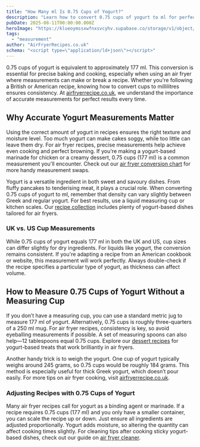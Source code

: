 ```yaml
---
title: "How Many ml Is 0.75 Cups of Yogurt?"
description: "Learn how to convert 0.75 cups of yogurt to ml for perfect baking and cooking every time. Includes handy tips for air fryer recipes!"
pubDate: 2025-08-11T00:00:00.000Z
heroImage: "https://klueoymssxwfnxsvcyhv.supabase.co/storage/v1/object/public/md/how-many-ml-is-0-75-cups-of-yogurt-39d13f35.webp"
tags:
  - "measurement"
author: "AirFryerRecipes.co.uk"
schema: "<script type=\"application/ld+json\"></script>"
---
```


<p>0.75 cups of yogurt is equivalent to approximately 177 ml. This conversion is essential for precise baking and cooking, especially when using an air fryer where measurements can make or break a recipe. Whether you're following a British or American recipe, knowing how to convert cups to millilitres ensures consistency. At <a href=https://www.airfryerrecipe.co.uk/>airfryerrecipe.co.uk</a>, we understand the importance of accurate measurements for perfect results every time.</p>  

<h2>Why Accurate Yogurt Measurements Matter</h2>  
<p>Using the correct amount of yogurt in recipes ensures the right texture and moisture level. Too much yogurt can make cakes soggy, while too little can leave them dry. For air fryer recipes, precise measurements help achieve even cooking and perfect browning. If you're making a yogurt-based marinade for chicken or a creamy dessert, 0.75 cups (177 ml) is a common measurement you'll encounter. Check out our <a href=https://www.airfryerrecipe.co.uk/air-fryer-conversion-chart>air fryer conversion chart</a> for more handy measurement swaps.</p>  

<p>Yogurt is a versatile ingredient in both sweet and savoury dishes. From fluffy pancakes to tenderising meat, it plays a crucial role. When converting 0.75 cups of yogurt to ml, remember that density can vary slightly between Greek and regular yogurt. For best results, use a liquid measuring cup or kitchen scales. Our <a href=https://www.airfryerrecipe.co.uk/recipes>recipe collection</a> includes plenty of yogurt-based dishes tailored for air fryers.</p>  

<h3>UK vs. US Cup Measurements</h3>  
<p>While 0.75 cups of yogurt equals 177 ml in both the UK and US, cup sizes can differ slightly for dry ingredients. For liquids like yogurt, the conversion remains consistent. If you're adapting a recipe from an American cookbook or website, this measurement will work perfectly. Always double-check if the recipe specifies a particular type of yogurt, as thickness can affect volume.</p>  

<h2>How to Measure 0.75 Cups of Yogurt Without a Measuring Cup</h2>  
<p>If you don’t have a measuring cup, you can use a standard metric jug to measure 177 ml of yogurt. Alternatively, 0.75 cups is roughly three-quarters of a 250 ml mug. For air fryer recipes, consistency is key, so avoid eyeballing measurements if possible. A set of measuring spoons can also help—12 tablespoons equal 0.75 cups. Explore our <a href=https://www.airfryerrecipe.co.uk/recipe-category/dessert>dessert recipes</a> for yogurt-based treats that work brilliantly in air fryers.</p>  

<p>Another handy trick is to weigh the yogurt. One cup of yogurt typically weighs around 245 grams, so 0.75 cups would be roughly 184 grams. This method is especially useful for thick Greek yogurt, which doesn’t pour easily. For more tips on air fryer cooking, visit <a href=https://www.airfryerrecipe.co.uk/>airfryerrecipe.co.uk</a>.</p>  

<h3>Adjusting Recipes with 0.75 Cups of Yogurt</h3>  
<p>Many air fryer recipes call for yogurt as a binding agent or marinade. If a recipe requires 0.75 cups (177 ml) and you only have a smaller container, you can scale the recipe up or down. Just ensure all ingredients are adjusted proportionally. Yogurt adds moisture, so altering the quantity can affect cooking times slightly. For cleaning tips after cooking sticky yogurt-based dishes, check out our guide on <a href=https://www.airfryerrecipe.co.uk/air-fryer-cleaner>air fryer cleaner</a>.</p>